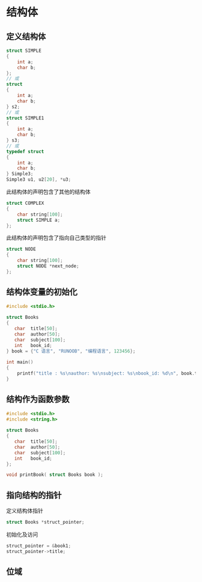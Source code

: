 # 结构体

## 定义结构体

```c
struct SIMPLE
{
    int a;
    char b;
};
// 或
struct
{
    int a;
    char b;
} s2;
// 或
struct SIMPLE1
{
    int a;
    char b;
} s3;
// 或
typedef struct
{
    int a;
    char b;
} Simple3;
Simple3 u1, u2[20], *u3;
```

此结构体的声明包含了其他的结构体

```c
struct COMPLEX
{
    char string[100];
    struct SIMPLE a;
};
```

此结构体的声明包含了指向自己类型的指针

```c
struct NODE
{
    char string[100];
    struct NODE *next_node;
};
```

## 结构体变量的初始化

```c
#include <stdio.h>
 
struct Books
{
   char  title[50];
   char  author[50];
   char  subject[100];
   int   book_id;
} book = {"C 语言", "RUNOOB", "编程语言", 123456};
 
int main()
{
    printf("title : %s\nauthor: %s\nsubject: %s\nbook_id: %d\n", book.title, book.author, book.subject, book.book_id);
}
```

## 结构作为函数参数

```c
#include <stdio.h>
#include <string.h>
 
struct Books
{
   char  title[50];
   char  author[50];
   char  subject[100];
   int   book_id;
};

void printBook( struct Books book );
```

## 指向结构的指针

定义结构体指针

```c
struct Books *struct_pointer;
```

初始化及访问

```c
struct_pointer = &book1;
struct_pointer->title;
```

## 位域

